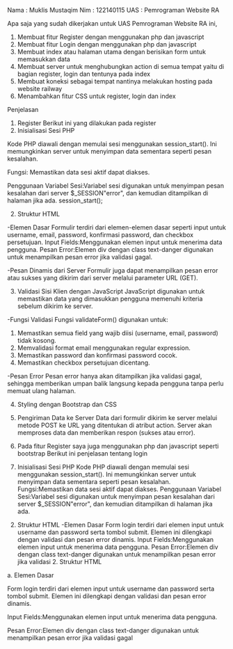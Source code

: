 Nama    : Muklis Mustaqim
Nim     : 122140115
UAS     : Pemrograman Website RA


Apa saja yang sudah dikerjakan untuk UAS Pemrograman Website RA ini,

1. Membuat fitur Register dengan menggunakan php dan javascript
2. Membuat fitur Login dengan menggunakan php dan javascript
3. Membuat index atau halaman utama dengan berisikan form untuk memasukkan data
4. Membuat server untuk menghubungkan action di semua tempat yaitu di bagian register, login dan tentunya pada index
5. Membuat koneksi sebagai tempat nantinya melakukan hosting pada website railway
6. Menambahkan fitur CSS untuk register, login dan index

<!-- Penjelasan -->Penjelasan

1. Register
Berikut ini yang dilakukan pada register
1. Inisialisasi Sesi PHP

Kode PHP diawali dengan memulai sesi menggunakan session_start(). Ini memungkinkan server untuk menyimpan data sementara seperti pesan kesalahan.

Fungsi: Memastikan data sesi aktif dapat diakses.

Penggunaan Variabel Sesi:Variabel sesi digunakan untuk menyimpan pesan kesalahan dari server $_SESSION"error", dan kemudian ditampilkan di halaman jika ada.
session_start();
<!-- $error = isset($_SESSION["error"]) ? $_SESSION["error"] : null;
unset($_SESSION["error"]); // Pesan error dihapus setelah diambil -->

2. Struktur HTML

-Elemen Dasar
Formulir terdiri dari elemen-elemen dasar seperti input untuk username, email, password, konfirmasi password, dan checkbox persetujuan.
Input Fields:Menggunakan elemen input untuk menerima data pengguna.
Pesan Error:Elemen div dengan class text-danger digunakan untuk menampilkan pesan error jika validasi gagal.
<!-- <div class="mb-3">
    <label for="username" class="form-label">Username:</label>
    <input type="text" id="username" name="username" class="form-control">
    <div id="usernameError" class="text-danger">Username is required.</div>
</div> -->

-Pesan Dinamis dari Server
Formulir juga dapat menampilkan pesan error atau sukses yang dikirim dari server melalui parameter URL (GET).
<!-- <?php if (isset($_GET['error'])): ?>
    <div class="alert alert-danger" role="alert">
        <?php echo htmlspecialchars($_GET['error']); ?>
    </div>
<?php elseif (isset($_GET['success'])): ?>
    <div class="alert alert-success" role="alert">
        <?php echo htmlspecialchars($_GET['success']); ?>
    </div>
<?php endif; ?> -->

3. Validasi Sisi Klien dengan JavaScript
JavaScript digunakan untuk memastikan data yang dimasukkan pengguna memenuhi kriteria sebelum dikirim ke server.

-Fungsi Validasi
Fungsi validateForm() digunakan untuk:
1. Memastikan semua field yang wajib diisi (username, email, password) tidak kosong.
2. Memvalidasi format email menggunakan regular expression.
3. Memastikan password dan konfirmasi password cocok.
4. Memastikan checkbox persetujuan dicentang.

-Pesan Error
Pesan error hanya akan ditampilkan jika validasi gagal, sehingga memberikan umpan balik langsung kepada pengguna tanpa perlu memuat ulang halaman.

4. Styling dengan Bootstrap dan CSS

5. Pengiriman Data ke Server
Data dari formulir dikirim ke server melalui metode POST ke URL yang ditentukan di atribut action. Server akan memproses data dan memberikan respon (sukses atau error).


2. Pada fitur Register saya juga menggunakan php dan javascript seperti bootstrap
    Berikut ini penjelasan tentang login
1. Inisialisasi Sesi PHP
Kode PHP diawali dengan memulai sesi menggunakan session_start(). Ini memungkinkan server untuk menyimpan data sementara seperti pesan kesalahan.
Fungsi:Memastikan data sesi aktif dapat diakses.
Penggunaan Variabel Sesi:Variabel sesi digunakan untuk menyimpan pesan kesalahan dari server $_SESSION"error", dan kemudian ditampilkan di halaman jika ada.
<!-- session_start();
$error = isset($_SESSION["error"]) ? $_SESSION["error"] : null;
unset($_SESSION["error"]); // Pesan error dihapus setelah diambil -->

2. Struktur HTML
-Elemen Dasar
Form login terdiri dari elemen input untuk username dan password serta tombol submit. Elemen ini dilengkapi dengan validasi dan pesan error dinamis.
Input Fields:Menggunakan elemen input untuk menerima data pengguna.
Pesan Error:Elemen div dengan class text-danger digunakan untuk menampilkan pesan error jika validasi 2. Struktur HTML

a. Elemen Dasar

Form login terdiri dari elemen input untuk username dan password serta tombol submit. Elemen ini dilengkapi dengan validasi dan pesan error dinamis.

Input Fields:Menggunakan elemen input untuk menerima data pengguna.

Pesan Error:Elemen div dengan class text-danger digunakan untuk menampilkan pesan error jika validasi gagal
